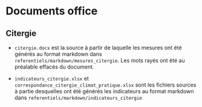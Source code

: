 # Documents office

## Citergie
- `citergie.docx` est la source à partir de laquelle les mesures ont été générés au format markdown dans `referentiels/markdown/mesures_citergie`. Les mots rayés ont été au préalable effacés du document.

- `indicateurs_citergie.xlsx` et `correspondance_citergie_climat_pratique.xlsx` sont les fichiers sources à partie desquelles ont été générés les indicateurs au format markdown dans `referentiels/markdown/indicateurs_citergie`